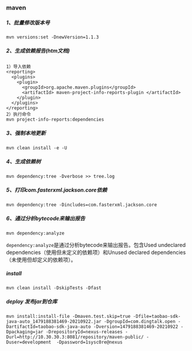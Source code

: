 ### maven

##### 1、批量修改版本号

```
mvn versions:set -DnewVersion=1.1.3
```

##### 2、生成依赖报告(htm文档)

```
1）导入依赖
<reporting>
  <plugins>
    <plugin>
      <groupId>org.apache.maven.plugins</groupId>
      <artifactId> maven-project-info-reports-plugin </artifactId>
    </plugin>
  </plugins>
</reporting>
2）执行命令
mvn project-info-reports:dependencies
```

##### 3、强制本地更新

```
mvn clean install -e -U
```

##### 4、生成依赖树

```
mvn dependency:tree -Dverbose >> tree.log
```

##### 5、打印com.fasterxml.jackson.core依赖

```
mvn dependency:tree -Dincludes=com.fasterxml.jackson.core
```

##### 6、通过分析bytecode来输出报告

```
mvn dependency:analyze
```

`dependency:analyze`是通过分析bytecode来输出报告。包含Used undeclared dependencies（使用但未定义的依赖项）和Unused declared dependencies（未使用但却定义的依赖项）。

##### install

```
mvn clean install -DskipTests -Dfast
```

##### deploy 发布jar到仓库

```
mvn install:install-file -Dmaven.test.skip=true -Dfile=taobao-sdk-java-auto_1479188381469-20210922.jar -DgroupId=com.dingtalk.open -DartifactId=taobao-sdk-java-auto -Dversion=1479188381469-20210922 -Dpackaging=jar -DrepositoryId=nexus-releases -Durl=http://10.30.30.3:8081/repository/maven-public/ -Duser=development  -Dpassword=1sysc0re@nexus
```

